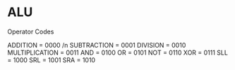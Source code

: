 # ALU

Operator Codes

ADDITION       = 0000 /n
SUBTRACTION    = 0001
DIVISION       = 0010
MULTIPLICATION = 0011
AND            = 0100
OR             = 0101
NOT            = 0110
XOR            = 0111
SLL            = 1000
SRL            = 1001
SRA            = 1010
